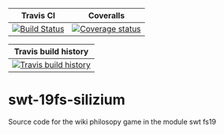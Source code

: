 | Travis CI                                   | Coveralls                                            |
|---------------------------------------------|------------------------------------------------------|
| [![Build Status][travis-badge]][travis-url] | [![Coverage status][coveralls-badge]][coveralls-url] |

| Travis build history                                  |
|-------------------------------------------------------|
| [![Travis build history][travis-history]][travis-url] |

# swt-19fs-silizium
Source code for the wiki philosopy game in the module swt fs19

[travis-url]: https://travis-ci.org/binerdy/swt-19fs-silizium
[travis-badge]: https://travis-ci.org/binerdy/swt-19fs-silizium.svg?branch=master
[travis-history]: https://buildstats.info/travisci/chart/binerdy/swt-19fs-silizium?branch=master&includeBuildsFromPullRequest=false

[coveralls-badge]: https://coveralls.io/repos/github/binerdy/swt-19fs-silizium/badge.svg?branch=master
[coveralls-url]: https://coveralls.io/github/binerdy/swt-19fs-silizium?branch=master
